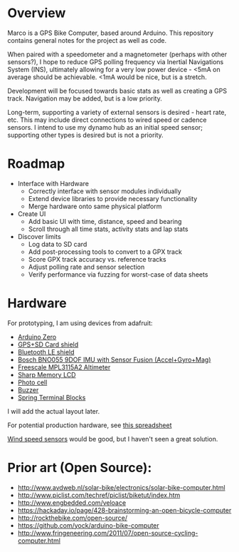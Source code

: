 # Overview
Marco is a GPS Bike Computer, based around Arduino. This repository contains general notes for the project as well as code.

When paired with a speedometer and a magnetometer (perhaps with other sensors?), I hope to reduce GPS polling frequency via Inertial Navigations System (INS), ultimately allowing for a very low power device - <5mA on average should be achievable. <1mA would be nice, but is a stretch.

Development will be focused towards basic stats as well as creating a GPS track. Navigation may be added, but is a low priority.

Long-term, supporting a variety of external sensors is desired - heart rate, etc. This may include direct connections to wired speed or cadence sensors. I intend to use my dynamo hub as an initial speed sensor; supporting other types is desired but is not a priority.

# Roadmap

* Interface with Hardware
  * Correctly interface with sensor modules individually
  * Extend device libraries to provide necessary functionality
  * Merge hardware onto same physical platform
* Create UI
  * Add basic UI with time, distance, speed and bearing
  * Scroll through all time stats, activity stats and lap stats
* Discover limits
  * Log data to SD card
  * Add post-processing tools to convert to a GPX track
  * Score GPX track accuracy vs. reference tracks
  * Adjust polling rate and sensor selection
  * Verify performance via fuzzing for worst-case of data sheets

# Hardware

For prototyping, I am using devices from adafruit:

* [Arduino Zero](https://www.adafruit.com/products/2843)
* [GPS+SD Card shield](https://www.adafruit.com/products/1893)
* [Bluetooth LE shield](https://www.adafruit.com/products/2746)
* [Bosch BNO055 9DOF IMU with Sensor Fusion (Accel+Gyro+Mag)](https://www.adafruit.com/products/2472)
* [Freescale MPL3115A2 Altimeter](https://www.adafruit.com/products/1893)
* [Sharp Memory LCD](https://www.adafruit.com/products/1393)
* [Photo cell](https://www.adafruit.com/products/161)
* [Buzzer](https://www.adafruit.com/products/1536)
* [Spring Terminal Blocks](https://www.adafruit.com/products/1074)

I will add the actual layout later.

For potential production hardware, see [this spreadsheet](https://docs.google.com/spreadsheets/d/1vsMMK1ZfQU8QBTO4p9VmQdAtYGPAgfrVgpW_t-hXK8A/edit?usp=sharing)

[Wind speed sensors](https://en.wikipedia.org/wiki/Anemometer#Velocity_anemometers) would be good, but I haven't seen a great solution.

# Prior art (Open Source):

* http://www.avdweb.nl/solar-bike/electronics/solar-bike-computer.html
* http://www.piclist.com/techref/piclist/biketut/index.htm
* http://www.engbedded.com/veloace
* https://hackaday.io/page/428-brainstorming-an-open-bicycle-computer
* http://rockthebike.com/open-source/
* https://github.com/yock/arduino-bike-computer
* http://www.fringeneering.com/2011/07/open-source-cycling-computer.html